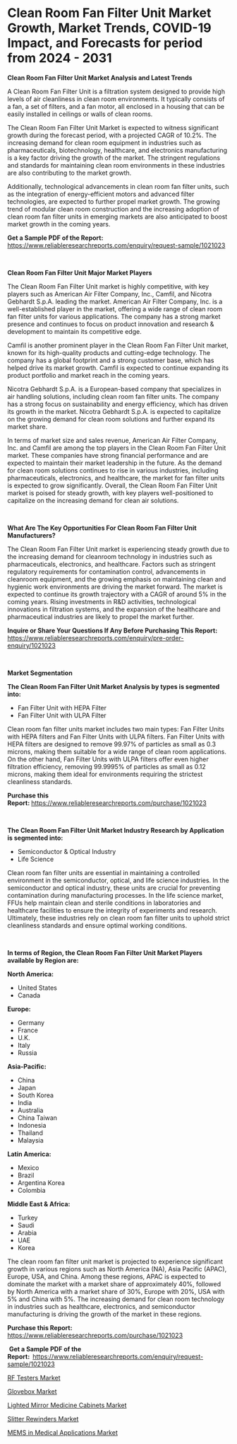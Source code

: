 <p><h1>Clean Room Fan Filter Unit Market Growth, Market Trends, COVID-19 Impact, and Forecasts for period from 2024 - 2031</h1></p><p><strong>Clean Room Fan Filter Unit Market Analysis and Latest Trends</strong></p>
<p><p>A Clean Room Fan Filter Unit is a filtration system designed to provide high levels of air cleanliness in clean room environments. It typically consists of a fan, a set of filters, and a fan motor, all enclosed in a housing that can be easily installed in ceilings or walls of clean rooms.</p><p>The Clean Room Fan Filter Unit Market is expected to witness significant growth during the forecast period, with a projected CAGR of 10.2%. The increasing demand for clean room equipment in industries such as pharmaceuticals, biotechnology, healthcare, and electronics manufacturing is a key factor driving the growth of the market. The stringent regulations and standards for maintaining clean room environments in these industries are also contributing to the market growth.</p><p>Additionally, technological advancements in clean room fan filter units, such as the integration of energy-efficient motors and advanced filter technologies, are expected to further propel market growth. The growing trend of modular clean room construction and the increasing adoption of clean room fan filter units in emerging markets are also anticipated to boost market growth in the coming years.</p></p>
<p><strong>Get a Sample PDF of the Report:&nbsp;</strong> <a href="https://www.reliableresearchreports.com/enquiry/request-sample/1021023">https://www.reliableresearchreports.com/enquiry/request-sample/1021023</a></p>
<p>&nbsp;</p>
<p><strong>Clean Room Fan Filter Unit Major Market Players</strong></p>
<p><p>The Clean Room Fan Filter Unit market is highly competitive, with key players such as American Air Filter Company, Inc., Camfil, and Nicotra Gebhardt S.p.A. leading the market. American Air Filter Company, Inc. is a well-established player in the market, offering a wide range of clean room fan filter units for various applications. The company has a strong market presence and continues to focus on product innovation and research & development to maintain its competitive edge.</p><p>Camfil is another prominent player in the Clean Room Fan Filter Unit market, known for its high-quality products and cutting-edge technology. The company has a global footprint and a strong customer base, which has helped drive its market growth. Camfil is expected to continue expanding its product portfolio and market reach in the coming years.</p><p>Nicotra Gebhardt S.p.A. is a European-based company that specializes in air handling solutions, including clean room fan filter units. The company has a strong focus on sustainability and energy efficiency, which has driven its growth in the market. Nicotra Gebhardt S.p.A. is expected to capitalize on the growing demand for clean room solutions and further expand its market share.</p><p>In terms of market size and sales revenue, American Air Filter Company, Inc. and Camfil are among the top players in the Clean Room Fan Filter Unit market. These companies have strong financial performance and are expected to maintain their market leadership in the future. As the demand for clean room solutions continues to rise in various industries, including pharmaceuticals, electronics, and healthcare, the market for fan filter units is expected to grow significantly. Overall, the Clean Room Fan Filter Unit market is poised for steady growth, with key players well-positioned to capitalize on the increasing demand for clean air solutions.</p></p>
<p>&nbsp;</p>
<p><strong>What Are The Key Opportunities For Clean Room Fan Filter Unit Manufacturers?</strong></p>
<p><p>The Clean Room Fan Filter Unit market is experiencing steady growth due to the increasing demand for cleanroom technology in industries such as pharmaceuticals, electronics, and healthcare. Factors such as stringent regulatory requirements for contamination control, advancements in cleanroom equipment, and the growing emphasis on maintaining clean and hygienic work environments are driving the market forward. The market is expected to continue its growth trajectory with a CAGR of around 5% in the coming years. Rising investments in R&D activities, technological innovations in filtration systems, and the expansion of the healthcare and pharmaceutical industries are likely to propel the market further.</p></p>
<p><strong>Inquire or Share Your Questions If Any Before Purchasing This Report:</strong> <a href="https://www.reliableresearchreports.com/enquiry/pre-order-enquiry/1021023">https://www.reliableresearchreports.com/enquiry/pre-order-enquiry/1021023</a></p>
<p>&nbsp;</p>
<p><strong>Market Segmentation</strong></p>
<p><strong>The Clean Room Fan Filter Unit Market Analysis by types is segmented into:</strong></p>
<p><ul><li>Fan Filter Unit with HEPA Filter</li><li>Fan Filter Unit with ULPA Filter</li></ul></p>
<p><p>Clean room fan filter units market includes two main types: Fan Filter Units with HEPA filters and Fan Filter Units with ULPA filters. Fan Filter Units with HEPA filters are designed to remove 99.97% of particles as small as 0.3 microns, making them suitable for a wide range of clean room applications. On the other hand, Fan Filter Units with ULPA filters offer even higher filtration efficiency, removing 99.9995% of particles as small as 0.12 microns, making them ideal for environments requiring the strictest cleanliness standards.</p></p>
<p><strong>Purchase this Report:&nbsp;</strong><a href="https://www.reliableresearchreports.com/purchase/1021023">https://www.reliableresearchreports.com/purchase/1021023</a></p>
<p>&nbsp;</p>
<p><strong>The Clean Room Fan Filter Unit Market Industry Research by Application is segmented into:</strong></p>
<p><ul><li>Semiconductor & Optical Industry</li><li>Life Science</li></ul></p>
<p><p>Clean room fan filter units are essential in maintaining a controlled environment in the semiconductor, optical, and life science industries. In the semiconductor and optical industry, these units are crucial for preventing contamination during manufacturing processes. In the life science market, FFUs help maintain clean and sterile conditions in laboratories and healthcare facilities to ensure the integrity of experiments and research. Ultimately, these industries rely on clean room fan filter units to uphold strict cleanliness standards and ensure optimal working conditions.</p></p>
<p>&nbsp;</p>
<p><strong>In terms of Region, the Clean Room Fan Filter Unit Market Players available by Region are:</strong></p>
<p>
    <p> <strong> North America: </strong>
        <ul>
            <li>United States</li>
            <li>Canada</li>
        </ul>
        </p> 
    <p> <strong> Europe: </strong>
        <ul>
            <li>Germany</li>
            <li>France</li>
            <li>U.K.</li>
            <li>Italy</li>
            <li>Russia</li>
        </ul>
        </p> 
    <p> <strong> Asia-Pacific: </strong>
        <ul>
            <li>China</li>
            <li>Japan</li>
            <li>South Korea</li>
            <li>India</li>
            <li>Australia</li>
            <li>China Taiwan</li>
            <li>Indonesia</li>
            <li>Thailand</li>
            <li>Malaysia</li>
        </ul>
        </p> 
    <p> <strong> Latin America: </strong>
        <ul>
            <li>Mexico</li>
            <li>Brazil</li>
            <li>Argentina Korea</li>
            <li>Colombia</li>
        </ul>
        </p> 
    <p> <strong> Middle East & Africa: </strong>
        <ul>
            <li>Turkey</li>
            <li>Saudi</li>
            <li>Arabia</li>
            <li>UAE</li>
            <li>Korea</li>
        </ul>
    </p>
    </p>
<p><p>The clean room fan filter unit market is projected to experience significant growth in various regions such as North America (NA), Asia Pacific (APAC), Europe, USA, and China. Among these regions, APAC is expected to dominate the market with a market share of approximately 40%, followed by North America with a market share of 30%, Europe with 20%, USA with 5% and China with 5%. The increasing demand for clean room technology in industries such as healthcare, electronics, and semiconductor manufacturing is driving the growth of the market in these regions.</p></p>
<p><strong>Purchase this Report: </strong><a href="https://www.reliableresearchreports.com/purchase/1021023">https://www.reliableresearchreports.com/purchase/1021023</a></p>
<p>&nbsp;<strong>Get a Sample PDF of the Report:&nbsp;&nbsp;</strong><a href="https://www.reliableresearchreports.com/enquiry/request-sample/1021023">https://www.reliableresearchreports.com/enquiry/request-sample/1021023</a></p>
<p><strong></strong></p>
<p><p><a href="https://medium.com/@shanieprice69879/rf-testers-market-competitive-analysis-market-trends-and-forecast-to-2031-e2feedb7a96f">RF Testers Market</a></p><p><a href="https://medium.com/@dorothybrooks53/glovebox-nbsp-market-focuses-on-market-share-size-and-projected-forecast-till-2031-0eab697865c9">Glovebox Market</a></p><p><a href="https://github.com/shotows/Market-Research-Report-List-1/blob/main/lighted-mirror-medicine-cabinets-market.md">Lighted Mirror Medicine Cabinets Market</a></p><p><a href="https://medium.com/@dorothybrooks53/slitter-rewinders-market-comprehensive-assessment-by-type-application-and-geography-d86848f55275">Slitter Rewinders Market</a></p><p><a href="https://github.com/Sinjinluong3e0awx2m195k76/Market-Research-Report-List-1/blob/main/mems-in-medical-applications-market.md">MEMS in Medical Applications Market</a></p></p>